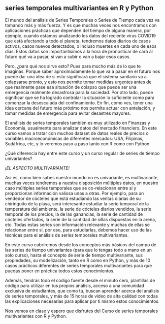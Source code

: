## series temporales multivariantes en R y Python

El mundo del análisis de Series Temporales o Series de Tiempo cada vez va tomando más y más fuerza. Y es que muchas veces nos encontramos con aplicaciones prácticas que dependen del tiempo de alguna manera, por ejemplo, cuando estamos analizando los datos del reciente virus COVID19 que está afectando a todo el planeta, tendremos datos diarios de casos activos, casos nuevos detectados, o incluso muertes en cada uno de esos días. Estos datos son importantísimos a la hora de pronosticar de cara al futuro qué va a pasar, si van a subir o van a bajar esos casos. 

Pero, ¿para qué nos sirve esto? Pues para mucho más de lo que te imaginas. Porque saber aproximadamente lo que va a pasar en el futuro nos puede dar una idea de si esto significará que el sistema sanitario va a colapsarse pronto, y esto nos permite tomar medidas urgentes antes de que realmente pase esa situación de colapso que puede ser una emergencia realmente desastrosa para la sociedad. Por otro lado, puede significar que se ha logrado controlar la situación lo suficiente como para comenzar la desescalada del confinamiento. En fin, como ves, tener una idea cercana del futuro más próximo nos permite actuar con antelación, y tomar medidas de emergencia para evitar desastres mayores.

El análisis de series temporales también es muy utilizado en Finanzas y Economía, usualmente para analizar datos del mercado financiero. En este curso vamos a tratar con muchos dataset de datos reales de precios o variables macroeconómicas de diferentes mercados: USA, Filipinas, Sudáfrica, etc, y lo veremos paso a paso tanto con R como con Python.

¿Qué diferencia hay entre este curso y un curso regular de series de tiempo univariantes?

_¡EL ASPECTO MULTIVARIANTE!_

Así es, como bien sabes nuestro mundo no es univariante, es multivariante, muchas veces tendremos a nuestra disposición múltiples datos, en nuestro caso múltiples series temporales que se co-relacionan entre sí y proporcionan información valiosa unas a otras. Por ejemplo, para un vendedor de cócteles que está estudiando las ventas diarias de su chiringuito de la playa, será interesante estudiar la serie temporal de la temperatura del ambiente, la serie de cócteles diarios vendidos, la serie temporal de los precios, la de las ganancias, la serie de cantidad de cócteles ofertados, la serie de la cantidad de sillas dispuestas en la arena, etc. Todas estas series son información relevante y muchas de ellas se relacionan entre sí, por eso, para estudiarlas, debemos hacer uso de las técnicas para el análisis de series temporales multivariantes.

En este curso cubriremos desde los conceptos más básicos del campo de las series de tiempo univariantes (para que lo tengas todo a mano en un solo curso), hasta el concepto de serie de tiempo multivariante, sus propiedades, su modelización, tanto en R como en Python, y más de 10 casos prácticos diferentes de series temporales multivariantes para que puedas poner en práctica todos estos conocimientos. 

Además, tendrás todo el código fuente desde el minuto cero, plantillas de código para utilizar en tus propios análisis, acceso a una comunidad exclusiva de estudiantes, que como tú, buscan aprender acerca del análisis de series temporales, y más de 15 horas de vídeo de alta calidad con todas las explicaciones necesarias para aplicar por ti mismo estos conocimientos.

Nos vemos en clase y espero que disfrutes del Curso de series temporales multivariantes con R y Python.
